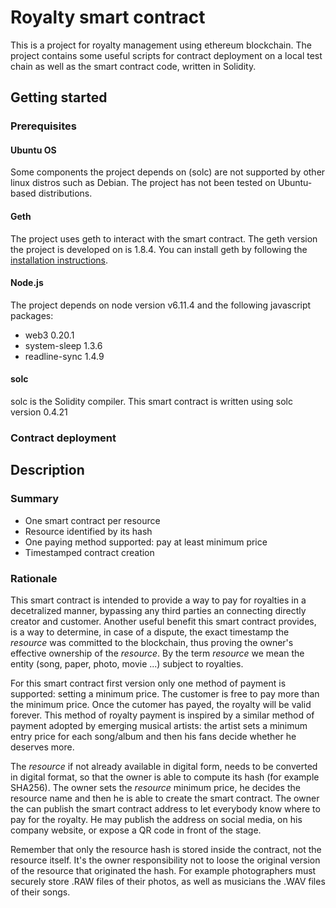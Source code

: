 # Royalty smart contract

This is a project for royalty management using ethereum blockchain. The project contains some useful scripts for contract deployment on a local test chain as well as the smart contract code, written in Solidity.

## Getting started

### Prerequisites
#### Ubuntu OS
Some components the project depends on (solc) are not supported by other linux distros such as Debian. The project has not been tested on Ubuntu-based distributions.
#### Geth
The project uses geth to interact with the smart contract. The geth version the project is developed on is 1.8.4. You can install geth by following the [installation instructions](https://github.com/ethereum/go-ethereum/wiki/Building-Ethereum).
#### Node.js
The project depends on node version v6.11.4 and the following javascript packages:

* web3 0.20.1 
* system-sleep 1.3.6
* readline-sync 1.4.9
#### solc
solc is the Solidity compiler. This smart contract is written using solc version 0.4.21

### Contract deployment

## Description

### Summary
* One smart contract per resource
* Resource identified by its hash
* One paying method supported: pay at least minimum price
* Timestamped contract creation

### Rationale
This smart contract is intended to provide a way to pay for royalties in a decetralized manner, bypassing any third parties an connecting directly creator and customer. Another useful benefit this smart contract provides, is a way to determine, in case of a dispute, the exact timestamp the *resource* was committed to the blockchain, thus proving the owner's effective ownership of the *resource*. By the term *resource* we mean the entity (song, paper, photo, movie ...) subject to royalties.

For this smart contract first version only one method of payment is supported: setting a minimum price. The customer is free to pay more than the minimum price. Once the cutomer has payed, the royalty will be valid forever. This method of royalty payment is inspired by a similar method of payment adopted by emerging musical artists: the artist sets a minimum entry price for each song/album and then his fans decide whether he deserves more.

The *resource* if not already available in digital form, needs to be converted in digital format, so that the owner is able to compute its hash (for example SHA256). The owner sets the *resource* minimum price, he decides the resource name and then he is able to create the smart contract. The owner the can publish the smart contract address to let everybody know where to pay for the royalty. He may publish the address on social media, on his company website, or expose a QR code in front of the stage.

Remember that only the resource hash is stored inside the contract, not the resource itself. It's the owner responsibility not to loose the original version of the resource that originated the hash. For example photographers must securely store .RAW files of their photos, as well as musicians the .WAV files of their songs.